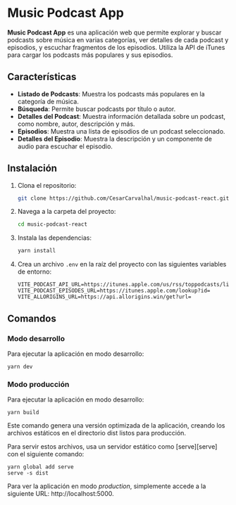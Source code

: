 # Music Podcast App

**Music Podcast App** es una aplicación web que permite explorar y buscar podcasts sobre música en varias categorías, ver detalles de cada podcast y episodios, y escuchar fragmentos de los episodios. Utiliza la API de iTunes para cargar los podcasts más populares y sus episodios.

## Características

- **Listado de Podcasts**: Muestra los podcasts más populares en la categoría de música.
- **Búsqueda**: Permite buscar podcasts por título o autor.
- **Detalles del Podcast**: Muestra información detallada sobre un podcast, como nombre, autor, descripción y más.
- **Episodios**: Muestra una lista de episodios de un podcast seleccionado.
- **Detalles del Episodio**: Muestra la descripción y un componente de audio para escuchar el episodio.

## Instalación

1. Clona el repositorio:

    ```bash
    git clone https://github.com/CesarCarvalhal/music-podcast-react.git
    ```

2. Navega a la carpeta del proyecto:

    ```bash
    cd music-podcast-react
    ```

3. Instala las dependencias:

    ```bash
    yarn install
    ```

4. Crea un archivo `.env` en la raíz del proyecto con las siguientes variables de entorno:

    ```env
    VITE_PODCAST_API_URL=https://itunes.apple.com/us/rss/toppodcasts/limit=100/genre=1310/json
    VITE_PODCAST_EPISODES_URL=https://itunes.apple.com/lookup?id=
    VITE_ALLORIGINS_URL=https://api.allorigins.win/get?url=
    ```

## Comandos

### Modo desarrollo

Para ejecutar la aplicación en modo desarrollo:

```
yarn dev
```


### Modo producción

Para ejecutar la aplicación en modo desarrollo:

```
yarn build
```

Este comando genera una versión optimizada de la aplicación, creando los archivos estáticos en el directorio dist listos para producción.

Para servir estos archivos, usa un servidor estático como [serve][serve] con el siguiente comando:

```
yarn global add serve
serve -s dist
```

Para ver la aplicación en modo  _production_, simplemente accede a la siguiente URL: http://localhost:5000.
